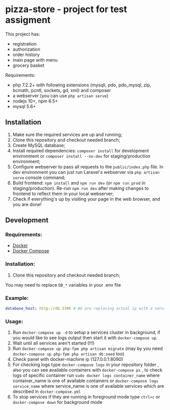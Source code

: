 pizza-store - project for test assigment
========================================================
This project has: 
* registration
* authorization
* order history
* main page with menu
* grocery basket

Requirements:

* php 7.2.2+ with following extensions (mysqli, pdo, pdo_mysql, zip, bcmath, pcntl, sockets, gd, xml) and composer
* a webserver (you can use `php artisan serve`)
* nodejs 10+, npm 6.5+
* mysql 5.6+

Installation
------------
1. Make sure the required services are up and running;
2. Clone this repository and checkout needed branch;
3. Create MySQL database;
4. Install required dependencies: `composer install` for development environment or `composer install --no-dev` for staging/production environment;
5. Configure webserver to pass all requests to the `public/index.php` file.
 In dev environment you can just run Laravel's webserver via `php artisan serve` console command;
6. Build frontend: `npm install` and `npm run dev` (or `npm run prod` in staging/production). Re-run `npm run dev` after making changes to frontend to reflect them in your local webserver;
7. Check if everything's up by visiting your page in the web browser, and you are done!

Development
-----------

### Requirements:

* [Docker](https://docs.docker.com/install/#backporting) 
* [Docker Compose](https://docs.docker.com/compose/install/#install-compose)

### Installation:

1. Clone this repository and checkout needed branch;

You may need to replace `DB_*` variables in your .env file

### Example:

```yaml
database_host: http://db:3306 # We are replacing actual ip with a service alias `db`
```

### Usage:

1. Run `docker-compose up -d` to setup a services cluster in background, if you would like to see logs output then start it with `docker-compose up`.
2. Wait until all services aren't started  (!!!)
3. Run `docker-compose up php-fpm php artisan migrate` (may by you need `docker-compose up php-fpm php artisan db:seed` too)
4. Check panel with docker-machine ip (127.0.0.1:8090)
5. For checking logs type `docker-compose logs` in your repository folder , also you can see available containers with `docker-compose ps` ,
to check logs of specific container run `sudo docker logs container_name` where container_name is one of available containers 
or `docker-compose logs service_name` where service_name is one of available services which are described in `docker-compose.yml` 
6. To stop services if they are running in foreground mode type `ctrl+c` or `docker-compose down` for background mode
